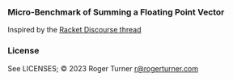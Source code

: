 <!-- SPDX-FileCopyrightText:  © 2023 Roger Turner <r@rogerturner.com> -->

### Micro-Benchmark of Summing a Floating Point Vector

Inspired by the [Racket Discourse thread](https://racket.discourse.group/t/a-micro-benchmark/2347)

### License

See LICENSES; © 2023 Roger Turner <r@rogerturner.com>